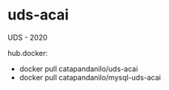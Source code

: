 # uds-acai
UDS - 2020

hub.docker:
- docker pull catapandanilo/uds-acai
- docker pull catapandanilo/mysql-uds-acai
